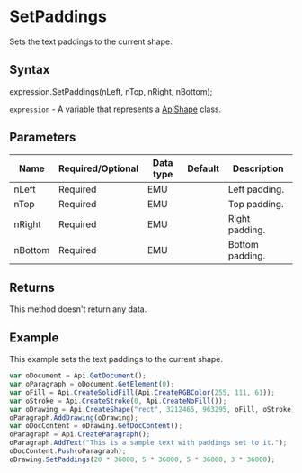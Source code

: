 # SetPaddings

Sets the text paddings to the current shape.

## Syntax

expression.SetPaddings(nLeft, nTop, nRight, nBottom);

`expression` - A variable that represents a [ApiShape](../ApiShape.md) class.

## Parameters

| **Name** | **Required/Optional** | **Data type** | **Default** | **Description** |
| ------------- | ------------- | ------------- | ------------- | ------------- |
| nLeft | Required | EMU |  | Left padding. |
| nTop | Required | EMU |  | Top padding. |
| nRight | Required | EMU |  | Right padding. |
| nBottom | Required | EMU |  | Bottom padding. |

## Returns

This method doesn't return any data.

## Example

This example sets the text paddings to the current shape.

```javascript
var oDocument = Api.GetDocument();
var oParagraph = oDocument.GetElement(0);
var oFill = Api.CreateSolidFill(Api.CreateRGBColor(255, 111, 61));
var oStroke = Api.CreateStroke(0, Api.CreateNoFill());
var oDrawing = Api.CreateShape("rect", 3212465, 963295, oFill, oStroke);
oParagraph.AddDrawing(oDrawing);
var oDocContent = oDrawing.GetDocContent();
oParagraph = Api.CreateParagraph();
oParagraph.AddText("This is a sample text with paddings set to it.");
oDocContent.Push(oParagraph);
oDrawing.SetPaddings(20 * 36000, 5 * 36000, 5 * 36000, 3 * 36000);
```
